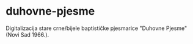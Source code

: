 # duhovne-pjesme
Digitalizacija stare crne/bijele baptističke pjesmarice "Duhovne Pjesme" (Novi Sad 1966.).
